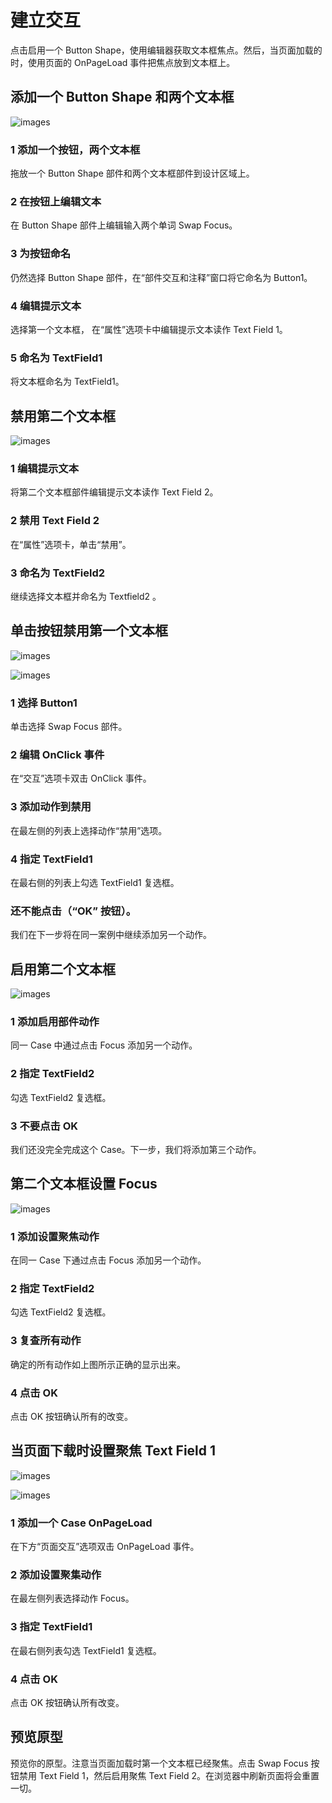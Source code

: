 # 建立交互
点击启用一个 Button Shape，使用编辑器获取文本框焦点。然后，当页面加载的时，使用页面的 OnPageLoad 事件把焦点放到文本框上。

## 添加一个 Button Shape 和两个文本框

![images](images/buildinginteractions1.png)

### 1 添加一个按钮，两个文本框
拖放一个 Button Shape 部件和两个文本框部件到设计区域上。

### 2 在按钮上编辑文本
在 Button Shape 部件上编辑输入两个单词 Swap Focus。

### 3 为按钮命名
仍然选择 Button Shape 部件，在“部件交互和注释”窗口将它命名为 Button1。

### 4 编辑提示文本
选择第一个文本框， 在“属性”选项卡中编辑提示文本读作 Text Field 1。

### 5 命名为 TextField1
将文本框命名为 TextField1。

## 禁用第二个文本框

![images](images/buildinginteractions2.png)  

### 1 编辑提示文本
将第二个文本框部件编辑提示文本读作 Text Field 2。

### 2 禁用 Text Field 2
在“属性”选项卡，单击“禁用”。

### 3 命名为 TextField2
继续选择文本框并命名为 Textfield2 。

## 单击按钮禁用第一个文本框
![images](images/buildinginteractions3-1.png)  

![images](images/buildinginteractions3-2.png)  

### 1 选择 Button1
单击选择 Swap Focus 部件。
 
### 2 编辑 OnClick 事件
在“交互”选项卡双击 OnClick 事件。

### 3 添加动作到禁用
在最左侧的列表上选择动作“禁用”选项。

### 4 指定 TextField1
在最右侧的列表上勾选 TextField1 复选框。

### 还不能点击（“OK” 按钮）。
我们在下一步将在同一案例中继续添加另一个动作。

## 启用第二个文本框

![images](images/buildinginteractions4.png)

### 1 添加启用部件动作
同一 Case 中通过点击 Focus 添加另一个动作。

### 2 指定 TextField2
勾选 TextField2 复选框。

### 3 不要点击 OK 
我们还没完全完成这个 Case。下一步，我们将添加第三个动作。

## 第二个文本框设置 Focus
![images](images/buildinginteractions5.png)

### 1 添加设置聚焦动作
在同一 Case 下通过点击 Focus 添加另一个动作。

### 2 指定 TextField2
勾选 TextField2 复选框。

### 3 复查所有动作
确定的所有动作如上图所示正确的显示出来。

### 4 点击 OK 
点击 OK 按钮确认所有的改变。

## 当页面下载时设置聚焦 Text Field 1

![images](images/buildinginteractions6-1.png) 
 
![images](images/buildinginteractions6-2.png)

### 1 添加一个 Case OnPageLoad
在下方“页面交互”选项双击 OnPageLoad 事件。

### 2 添加设置聚集动作
在最左侧列表选择动作 Focus。

### 3 指定 TextField1
在最右侧列表勾选 TextField1 复选框。

### 4 点击 OK
点击 OK 按钮确认所有改变。

## 预览原型
预览你的原型。注意当页面加载时第一个文本框已经聚焦。点击 Swap Focus 按钮禁用 Text Field 1，然后启用聚焦 Text Field 2。在浏览器中刷新页面将会重置一切。
